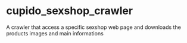 # cupido_sexshop_crawler
A crawler that access a specific sexshop web page and downloads the products images and main informations
